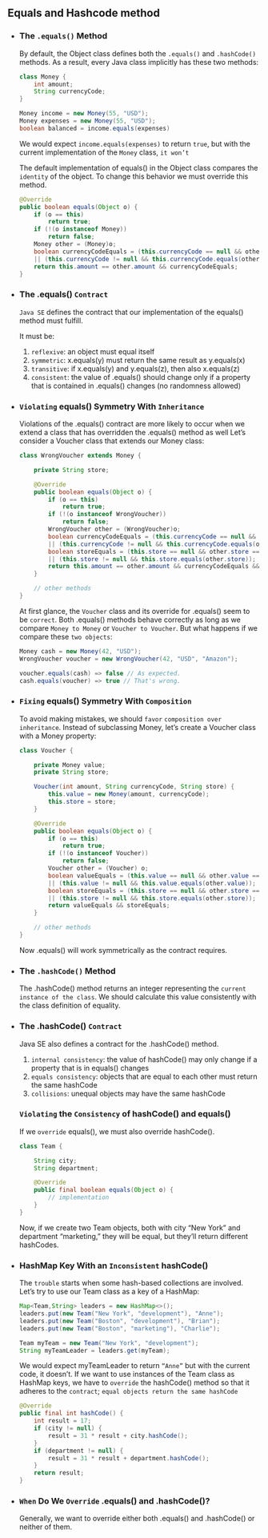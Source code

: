 ## Equals and Hashcode method

- ### The `.equals()` Method

  By default, the Object class defines both the `.equals()` and `.hashCode()` methods. As a result, every Java class implicitly has these two methods:

  ```java
  class Money {
      int amount;
      String currencyCode;
  }
  ```

  ```java
  Money income = new Money(55, "USD");
  Money expenses = new Money(55, "USD");
  boolean balanced = income.equals(expenses)
  ```

  We would expect `income.equals(expenses)` to return `true`, but with the current implementation of the `Money` class, `it won’t`

  The default implementation of equals() in the Object class compares the `identity` of the object.
  To change this behavior we must override this method.

  ```java
  @Override
  public boolean equals(Object o) {
      if (o == this)
          return true;
      if (!(o instanceof Money))
          return false;
      Money other = (Money)o;
      boolean currencyCodeEquals = (this.currencyCode == null && other.currencyCode == null)
      || (this.currencyCode != null && this.currencyCode.equals(other.currencyCode));
      return this.amount == other.amount && currencyCodeEquals;
  }
  ```

- ### The .equals() `Contract`

  `Java SE` defines the contract that our implementation of the equals() method must fulfill.

  It must be:

  1.  `reflexive`: an object must equal itself
  2.  `symmetric`: x.equals(y) must return the same result as y.equals(x)
  3.  `transitive`: if x.equals(y) and y.equals(z), then also x.equals(z)
  4.  `consistent`: the value of .equals() should change only if a property that is contained in .equals() changes (no randomness allowed)

- ### `Violating` equals() Symmetry With `Inheritance`

  Violations of the .equals() contract are more likely to occur when we extend a class that has overridden the .equals() method as well
  Let’s consider a Voucher class that extends our Money class:

  ```java
  class WrongVoucher extends Money {

      private String store;

      @Override
      public boolean equals(Object o) {
          if (o == this)
              return true;
          if (!(o instanceof WrongVoucher))
              return false;
          WrongVoucher other = (WrongVoucher)o;
          boolean currencyCodeEquals = (this.currencyCode == null && other.currencyCode == null)
          || (this.currencyCode != null && this.currencyCode.equals(other.currencyCode));
          boolean storeEquals = (this.store == null && other.store == null)
          || (this.store != null && this.store.equals(other.store));
          return this.amount == other.amount && currencyCodeEquals && storeEquals;
      }

      // other methods
  }
  ```

  At first glance, the `Voucher` class and its override for .equals() seem to be `correct`. Both .equals() methods behave correctly as long as we compare `Money to Money` or `Voucher to Voucher`. But what happens if we compare these `two objects`:

  ```java
  Money cash = new Money(42, "USD");
  WrongVoucher voucher = new WrongVoucher(42, "USD", "Amazon");

  voucher.equals(cash) => false // As expected.
  cash.equals(voucher) => true // That's wrong.
  ```

- ### `Fixing` equals() Symmetry With `Composition`

  To avoid making mistakes, we should `favor` `composition over inheritance`.
  Instead of subclassing Money, let’s create a Voucher class with a Money property:

  ```java
  class Voucher {

      private Money value;
      private String store;

      Voucher(int amount, String currencyCode, String store) {
          this.value = new Money(amount, currencyCode);
          this.store = store;
      }

      @Override
      public boolean equals(Object o) {
          if (o == this)
              return true;
          if (!(o instanceof Voucher))
              return false;
          Voucher other = (Voucher) o;
          boolean valueEquals = (this.value == null && other.value == null)
          || (this.value != null && this.value.equals(other.value));
          boolean storeEquals = (this.store == null && other.store == null)
          || (this.store != null && this.store.equals(other.store));
          return valueEquals && storeEquals;
      }

      // other methods
  }
  ```

  Now .equals() will work symmetrically as the contract requires.

- ### The `.hashCode()` Method

  The .hashCode() method returns an integer representing the `current instance of the class`.
  We should calculate this value consistently with the class definition of equality.

- ### The .hashCode() `Contract`

  Java SE also defines a contract for the .hashCode() method.

  1.  `internal consistency`: the value of hashCode() may only change if a property that is in equals() changes
  2.  `equals consistency`: objects that are equal to each other must return the same hashCode
  3.  `collisions`: unequal objects may have the same hashCode

  ### `Violating` the `Consistency` of hashCode() and equals()

  If we `override` equals(), we must also override hashCode().

  ```java
  class Team {

      String city;
      String department;

      @Override
      public final boolean equals(Object o) {
          // implementation
      }
  }
  ```

  Now, if we create two Team objects, both with city “New York” and department “marketing,” they will be equal, but they’ll return different hashCodes.

- ### HashMap Key With an `Inconsistent` hashCode()

  The `trouble` starts when some hash-based collections are involved. Let’s try to use our Team class as a key of a HashMap:

  ```java
  Map<Team,String> leaders = new HashMap<>();
  leaders.put(new Team("New York", "development"), "Anne");
  leaders.put(new Team("Boston", "development"), "Brian");
  leaders.put(new Team("Boston", "marketing"), "Charlie");

  Team myTeam = new Team("New York", "development");
  String myTeamLeader = leaders.get(myTeam);
  ```

  We would expect myTeamLeader to return `“Anne”` but with the current code, it doesn’t.
  If we want to use instances of the Team class as HashMap keys, we have to `override` the hashCode() method so that it adheres to the `contract`; `equal objects return the same hashCode`

  ```java
  @Override
  public final int hashCode() {
      int result = 17;
      if (city != null) {
          result = 31 * result + city.hashCode();
      }
      if (department != null) {
          result = 31 * result + department.hashCode();
      }
      return result;
  }
  ```

- ### `When` Do We `Override` .equals() and .hashCode()?

  Generally, we want to override either both .equals() and .hashCode() or neither of them.
